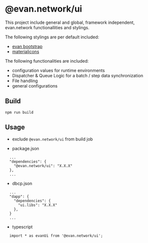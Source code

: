 # @evan.network/ui
This project include general and global, framework independent, evan.network functionallities and stylings.

The following stylings are per default included:
- [evan bootstrap](https://github.com/evannetwork/ui-core/tree/master/dapps/evan.bootstrap.libs)
- [materialicons](https://github.com/evannetwork/ui-core/tree/master/dapps/materialicons.libs)

The following functionalities are included:
- configuration values for runtime environments
- Dispatcher & Queue Logic for a batch / step data synchronization
- File handling
- general configurations


## Build
```
npm run build
```


## Usage
- exclude `@evan.network/ui` from build job

- package.json
```
  ...
  "dependencies": {
    "@evan.network/ui": "X.X.X"
  },
  ...
```

- dbcp.json
```
  ...
  "dapp": {
    "dependencies": {
      "ui.libs": "X.X.X"
    },
  }
  ...
```

- typescript
```
  import * as evanUi from '@evan.network/ui';
```
